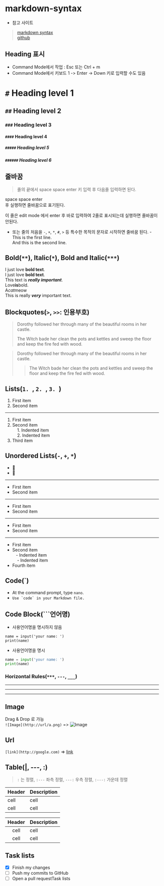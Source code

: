 # markdown-syntax

- 참고 사이트  
> [markdown syntax](https://www.markdownguide.org/basic-syntax/#code)  
> [github](https://docs.github.com/en/get-started/writing-on-github/getting-started-with-writing-and-formatting-on-github/basic-writing-and-formatting-syntax)  

## Heading 표시
- Command Mode에서 작업 : Esc 또는 Ctrl + m
- Command Mode에서 키보드 1 -> Enter -> Down 키로 입력할 수도 있음

# `#` Heading level 1
## `##` Heading level 2
### `###` Heading level 3
#### `####` Heading level 4
##### `#####` Heading level 5
##### `######` Heading level 6

## 줄바꿈 
 > 줄의 끝에서 space space enter 키 입력 후 다음줄 입력하면 된다.

space space enter  
후 실행하면 줄바꿈으로 표기된다.  

이 줄은 edit mode 에서
enter 후 바로 입력하여 2줄로 표시되는데 실행하면 줄바꿈이 안된다.  

- 또는 줄의 처음을 `-`, `+`, `*`, `#`, `>` 등 특수한 목적의 문자로 시작하면 줄바꿈 된다.
-This is the first line.  
And this is the second line. 

## Bold(`**`), Italic(`*`), Bold and Italic(`***`)
I just love **bold text**.  
I just love __bold text__.  
This text is __*really important*__.  
Love**is**bold.  
A*cat*meow  
This is really ***very*** important text.  

## Blockquotes(`>`, `>>`: 인용부호)
> Dorothy followed her through many of the beautiful rooms in her castle.
>
> The Witch bade her clean the pots and kettles and sweep the floor and keep the fire fed with wood.

> Dorothy followed her through many of the beautiful rooms in her castle.
>
>> The Witch bade her clean the pots and kettles and sweep the floor and keep the fire fed with wood.

## Lists(`1. `, `2. `, `3. `)
1. First item   
2. Second item  
--- 
1. First item
2. Second item  
    1. Indented item  
    2. Indented item
3. Third item 

## Unordered Lists(`-`, `+`, `*`)
- 🍎
- 🍋
---
- First item
- Second item  
---  
* First item
* Second item  
---
+ First item  
+ Second item  
---
- First item  
- Second item  
    - Indented item  
    - Indented item  
- Fourth item  

## Code(`)

- At the command prompt, type `nano`.
- ``Use `code` in your Markdown file.``

## Code Block(```언어명)

- 사용언어명을 명시하지 않음

```
name = input('your name: ')
print(name)
```

- 사용언어명을 명시

```python
name = input('your name: ')
print(name)
```

### Horizontal Rules(`***`, `---`, `___`)

***

---

_________________

## Image
Drag & Drop 로 가능  
`![Image](http://url/a.png)` => ![Image](http://url/a.png) 

## Url
`[link](http://google.com)` => [link](http://google.com)


## Table(|, ---, :)
> `:` 는 정렬, `:---` 좌측 정렬, `---:` 우측 정렬, `:---:` 가운데 정렬

|Header|Description|
|---|---|
|cell|cell|
|cell|cell|


|Header|Description|
|:---:|:---|
|cell|cell|
|cell|cell|

## Task lists
- [x] Finish my changes
- [ ] Push my commits to GitHub
- [ ] Open a pull requestTask lists
